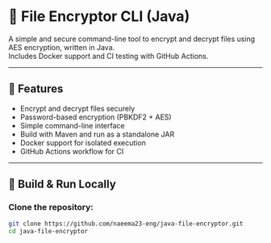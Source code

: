 # 🔐 File Encryptor CLI (Java)

A simple and secure command-line tool to encrypt and decrypt files using AES encryption, written in Java.  
Includes Docker support and CI testing with GitHub Actions.

---

## 🚀 Features
- Encrypt and decrypt files securely
- Password-based encryption (PBKDF2 + AES)
- Simple command-line interface
- Build with Maven and run as a standalone JAR
- Docker support for isolated execution
- GitHub Actions workflow for CI

---

## 🔧 Build & Run Locally

### Clone the repository:
```bash
git clone https://github.com/naeema23-eng/java-file-encryptor.git
cd java-file-encryptor
